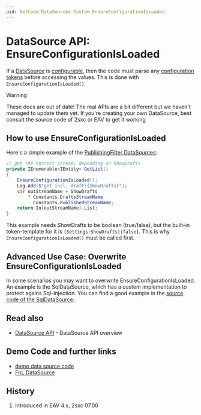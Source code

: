 ```yaml
---
uid: NetCode.DataSources.Custom.EnsureConfigurationIsLoaded
---
```

# DataSource API: EnsureConfigurationIsLoaded

If a [DataSource](xref:NetCode.DataSources.DataSource) is [configurable](xref:NetCode.DataSources.Custom.Configuration), then the code must parse any [configuration tokens](xref:Basics.LookUp.Tokens) before accessing the values. This is done with `EnsureConfigurationIsLoaded()`.

> [!WARNING]
> These docs are out of date! The real APIs are a bit different but we haven't managed to update them yet. 
> If you're creating your own DataSource, best consult the source code of 2sxc or EAV to get it working

## How to use EnsureConfigurationIsLoaded
Here's a simple example of the [PublishingFilter DataSources](https://github.com/2sic/eav-server/blob/master/ToSic.Eav.DataSources/PublishingFilter.cs): 

```cs
// get the correct stream, depending on ShowDrafts
private IEnumerable<IEntity> GetList()
{
    EnsureConfigurationIsLoaded();
    Log.Add($"get incl. draft:{ShowDrafts}");
    var outStreamName = ShowDrafts 
        ? Constants.DraftsStreamName 
        : Constants.PublishedStreamName;
    return In[outStreamName].List;
}
```
This example needs ShowDrafts to be boolean (true/false), but the built-in token-template for it is `[Settings:ShowDrafts||false]`. This is why `EnsureConfigurationIsLoaded()` must be called first. 

## Advanced Use Case: Overwrite EnsureConfigurationIsLoaded
In some scenarios you may want to overwrite EnsureConfigurationIsLoaded. An example is the SqlDataSource, which has a custom implementation to protect agains Sql-Injection. You can find a good example in the [source code of the SqlDataSource](https://github.com/2sic/eav-server/blob/master/ToSic.Eav.DataSources/SqlDataSource.cs).


## Read also

* [DataSource API](xref:NetCode.DataSources.Custom.Api) - DataSource API overview

## Demo Code and further links

* [demo data source code](https://github.com/2sic/2sxc-eav-tutorial-custom-datasource)
* [FnL DataSource](https://github.com/2sic/dnn-datasource-form-and-list)

## History

1. Introduced in EAV 4.x, 2sxc 07.00
